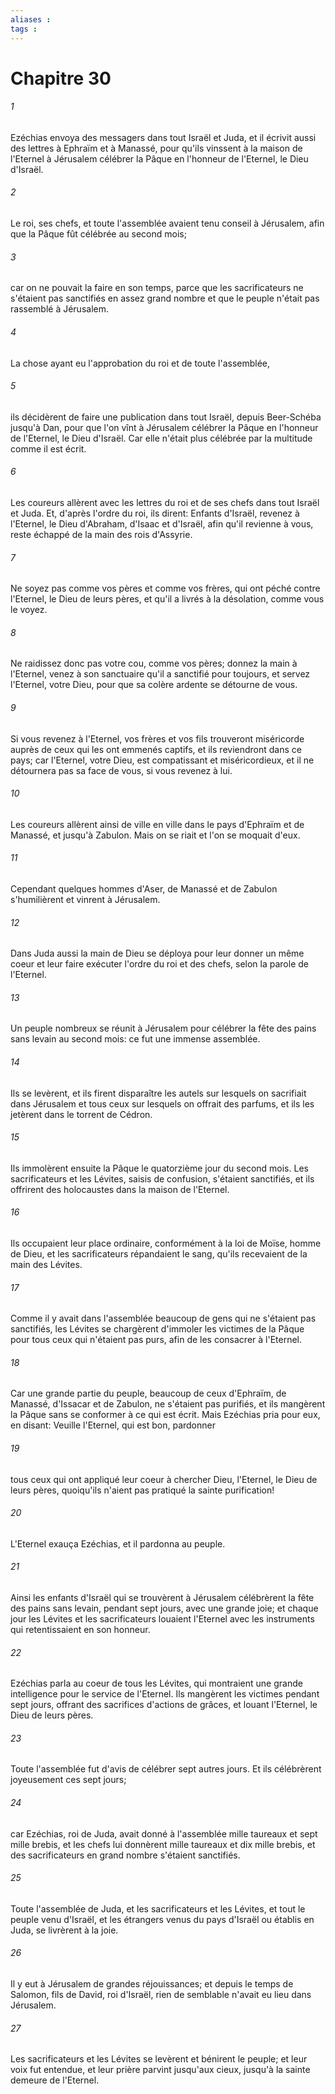 ```yaml
---
aliases : 
tags : 
---
```


# Chapitre 30

###### 1
Ezéchias envoya des messagers dans tout Israël et Juda, et il écrivit aussi des lettres à Ephraïm et à Manassé, pour qu'ils vinssent à la maison de l'Eternel à Jérusalem célébrer la Pâque en l'honneur de l'Eternel, le Dieu d'Israël.
###### 2
Le roi, ses chefs, et toute l'assemblée avaient tenu conseil à Jérusalem, afin que la Pâque fût célébrée au second mois;
###### 3
car on ne pouvait la faire en son temps, parce que les sacrificateurs ne s'étaient pas sanctifiés en assez grand nombre et que le peuple n'était pas rassemblé à Jérusalem.
###### 4
La chose ayant eu l'approbation du roi et de toute l'assemblée,
###### 5
ils décidèrent de faire une publication dans tout Israël, depuis Beer-Schéba jusqu'à Dan, pour que l'on vînt à Jérusalem célébrer la Pâque en l'honneur de l'Eternel, le Dieu d'Israël. Car elle n'était plus célébrée par la multitude comme il est écrit.
###### 6
Les coureurs allèrent avec les lettres du roi et de ses chefs dans tout Israël et Juda. Et, d'après l'ordre du roi, ils dirent: Enfants d'Israël, revenez à l'Eternel, le Dieu d'Abraham, d'Isaac et d'Israël, afin qu'il revienne à vous, reste échappé de la main des rois d'Assyrie.
###### 7
Ne soyez pas comme vos pères et comme vos frères, qui ont péché contre l'Eternel, le Dieu de leurs pères, et qu'il a livrés à la désolation, comme vous le voyez.
###### 8
Ne raidissez donc pas votre cou, comme vos pères; donnez la main à l'Eternel, venez à son sanctuaire qu'il a sanctifié pour toujours, et servez l'Eternel, votre Dieu, pour que sa colère ardente se détourne de vous.
###### 9
Si vous revenez à l'Eternel, vos frères et vos fils trouveront miséricorde auprès de ceux qui les ont emmenés captifs, et ils reviendront dans ce pays; car l'Eternel, votre Dieu, est compatissant et miséricordieux, et il ne détournera pas sa face de vous, si vous revenez à lui.
###### 10
Les coureurs allèrent ainsi de ville en ville dans le pays d'Ephraïm et de Manassé, et jusqu'à Zabulon. Mais on se riait et l'on se moquait d'eux.
###### 11
Cependant quelques hommes d'Aser, de Manassé et de Zabulon s'humilièrent et vinrent à Jérusalem.
###### 12
Dans Juda aussi la main de Dieu se déploya pour leur donner un même coeur et leur faire exécuter l'ordre du roi et des chefs, selon la parole de l'Eternel.
###### 13
Un peuple nombreux se réunit à Jérusalem pour célébrer la fête des pains sans levain au second mois: ce fut une immense assemblée.
###### 14
Ils se levèrent, et ils firent disparaître les autels sur lesquels on sacrifiait dans Jérusalem et tous ceux sur lesquels on offrait des parfums, et ils les jetèrent dans le torrent de Cédron.
###### 15
Ils immolèrent ensuite la Pâque le quatorzième jour du second mois. Les sacrificateurs et les Lévites, saisis de confusion, s'étaient sanctifiés, et ils offrirent des holocaustes dans la maison de l'Eternel.
###### 16
Ils occupaient leur place ordinaire, conformément à la loi de Moïse, homme de Dieu, et les sacrificateurs répandaient le sang, qu'ils recevaient de la main des Lévites.
###### 17
Comme il y avait dans l'assemblée beaucoup de gens qui ne s'étaient pas sanctifiés, les Lévites se chargèrent d'immoler les victimes de la Pâque pour tous ceux qui n'étaient pas purs, afin de les consacrer à l'Eternel.
###### 18
Car une grande partie du peuple, beaucoup de ceux d'Ephraïm, de Manassé, d'Issacar et de Zabulon, ne s'étaient pas purifiés, et ils mangèrent la Pâque sans se conformer à ce qui est écrit. Mais Ezéchias pria pour eux, en disant: Veuille l'Eternel, qui est bon, pardonner
###### 19
tous ceux qui ont appliqué leur coeur à chercher Dieu, l'Eternel, le Dieu de leurs pères, quoiqu'ils n'aient pas pratiqué la sainte purification!
###### 20
L'Eternel exauça Ezéchias, et il pardonna au peuple.
###### 21
Ainsi les enfants d'Israël qui se trouvèrent à Jérusalem célébrèrent la fête des pains sans levain, pendant sept jours, avec une grande joie; et chaque jour les Lévites et les sacrificateurs louaient l'Eternel avec les instruments qui retentissaient en son honneur.
###### 22
Ezéchias parla au coeur de tous les Lévites, qui montraient une grande intelligence pour le service de l'Eternel. Ils mangèrent les victimes pendant sept jours, offrant des sacrifices d'actions de grâces, et louant l'Eternel, le Dieu de leurs pères.
###### 23
Toute l'assemblée fut d'avis de célébrer sept autres jours. Et ils célébrèrent joyeusement ces sept jours;
###### 24
car Ezéchias, roi de Juda, avait donné à l'assemblée mille taureaux et sept mille brebis, et les chefs lui donnèrent mille taureaux et dix mille brebis, et des sacrificateurs en grand nombre s'étaient sanctifiés.
###### 25
Toute l'assemblée de Juda, et les sacrificateurs et les Lévites, et tout le peuple venu d'Israël, et les étrangers venus du pays d'Israël ou établis en Juda, se livrèrent à la joie.
###### 26
Il y eut à Jérusalem de grandes réjouissances; et depuis le temps de Salomon, fils de David, roi d'Israël, rien de semblable n'avait eu lieu dans Jérusalem.
###### 27
Les sacrificateurs et les Lévites se levèrent et bénirent le peuple; et leur voix fut entendue, et leur prière parvint jusqu'aux cieux, jusqu'à la sainte demeure de l'Eternel.
